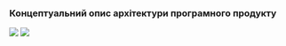 ### Концептуальний опис архітектури програмного продукту
![](https://user-images.githubusercontent.com/79440042/192146687-901555ec-39b1-477c-b983-1400941e448e.png)
![](https://user-images.githubusercontent.com/79440042/192146722-ab66508d-ee31-4b35-8ac2-56316d992468.png)
